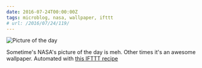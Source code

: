 ```yaml
---
date: 2016-07-24T00:00:00Z
tags: microblog, nasa, wallpaper, ifttt
# url: /2016/07/24/119/
---
```


![Picture of the day](/images/Screenshot_2016-07-24-16-35-57.png)

Sometime's NASA's picture of the day is meh. Other times it's an awesome wallpaper. Automated with [this IFTTT recipe](https://ifttt.com/recipes/165157-automatically-update-your-android-wallpaper-to-nasa-s-image-of-the-day)